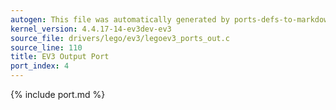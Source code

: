 ```yaml
---
autogen: This file was automatically generated by ports-defs-to-markdown.py
kernel_version: 4.4.17-14-ev3dev-ev3
source_file: drivers/lego/ev3/legoev3_ports_out.c
source_line: 110
title: EV3 Output Port
port_index: 4
---
```


{% include port.md %}
